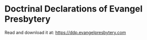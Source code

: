 # Doctrinal Declarations of Evangel Presbytery

Read and download it at: https://ddp.evangelpresbytery.com
